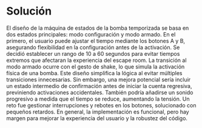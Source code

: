 # Solución

El diseño de la máquina de estados de la bomba temporizada se basa en dos estados principales: modo configuración y modo armado. En el primero, el usuario puede ajustar el tiempo mediante los botones A y B, asegurando flexibilidad en la configuración antes de la activación. Se decidió establecer un rango de 10 a 60 segundos para evitar tiempos extremos que afectaran la experiencia del escape room. La transición al modo armado ocurre con el gesto de shake, lo que simula la activación física de una bomba. Este diseño simplifica la lógica al evitar múltiples transiciones innecesarias. Sin embargo, una mejora potencial sería incluir un estado intermedio de confirmación antes de iniciar la cuenta regresiva, previniendo activaciones accidentales. También podría añadirse un sonido progresivo a medida que el tiempo se reduce, aumentando la tensión. Un reto fue gestionar interrupciones y rebotes en los botones, solucionado con pequeños retardos. En general, la implementación es funcional, pero hay margen para mejorar la experiencia del usuario y la robustez del código.
